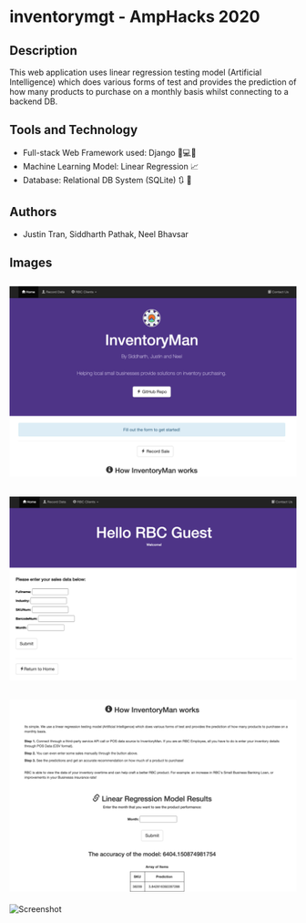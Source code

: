 # inventorymgt - AmpHacks 2020

## Description
This web application uses linear regression testing model (Artificial Intelligence) which does various forms of test and provides the prediction of how many products to purchase on a monthly basis whilst connecting to a backend DB.

## Tools and Technology
* Full-stack Web Framework used: Django 🐍💻😏
* Machine Learning Model: Linear Regression 📈
* Database: Relational DB System (SQLite) 🔃 🔧

## Authors
* Justin Tran, Siddharth Pathak, Neel Bhavsar

## Images
![Screenshot](InventoryMan.png)
-----
![Screenshot](SS3.png)
-----
![Screenshot](SS2.png)
-----
![Screenshot](LinearProgression.png)





